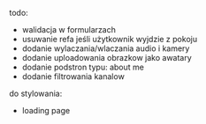 todo:

- walidacja w formularzach
- usuwanie refa jeśli użytkownik wyjdzie z pokoju
- dodanie wylaczania/wlaczania audio i kamery
- dodanie uploadowania obrazkow jako awatary
- dodanie podstron typu: about me
- dodanie filtrowania kanalow

do stylowania:

- loading page
